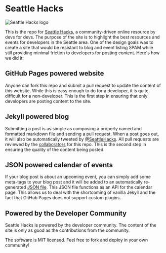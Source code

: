 Seattle Hacks
=============

![Seattle Hacks logo](http://seattlehacks.com/images/seattlehacks_logo_large.png)

This is the repo for [Seattle Hacks][], a community-driven online resource by devs for devs. The purpose of the site is to highlight the best resources and events for developers in the Seattle area. One of the design goals was to create a site that would be resistant to blog and event listing SPAM while still providing minimal friction to developers for posting content. Here's how we did it:

GitHub Pages powered website 
----------------------------

Anyone can fork this repo and submit a pull request to update the content of this website. While this is easy enough to do for a developer, it is quite difficult for a non-developer. This is the first step in ensuring that only developers are posting content to the site.

Jekyll powered blog
-------------------

Submitting a post is as simple as composing a properly named and formatted markdown file and sending a pull request. When a post goes out, it will also be automatically tweeted by [@SeattleHacks][]. All pull requests are reviewed by the [collaborators][] for this repo. This is the second step in ensuring the quality of the content being posted.

JSON powered calendar of events
-------------------------------

If your blog post is about an upcoming event, you can simply add some meta-tags to your blog post and it will be added to an automatically re-generated [JSON file][]. This JSON file functions as an API for the calendar page. This allows us to deal with the shortcoming of vanilla Jekyll and the fact that GitHub Pages does not support custom plugins.

Powered by the Developer Community
----------------------------------

Seattle Hacks is powered by the developer community. The content of the site is only as good as the contributions from the community. 

The software is MIT licensed. Feel free to fork and deploy in your own community!


[Seattle Hacks]:http://seattlehacks.com
[@SeattleHacks]:http://twitter.com/SeattleHacks
[collaborators]:https://github.com/crabasa/seattlehacks/settings/collaboration
[JSON file]:http://seattlehacks.com/api/cal.json
